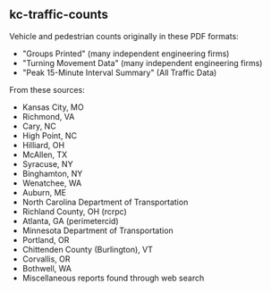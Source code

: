 kc-traffic-counts
-----------------

Vehicle and pedestrian counts originally in these PDF formats:

  * "Groups Printed" (many independent engineering firms)
  * "Turning Movement Data" (many independent engineering firms)
  * "Peak 15-Minute Interval Summary" (All Traffic Data)

From these sources:

  * Kansas City, MO
  * Richmond, VA
  * Cary, NC
  * High Point, NC
  * Hilliard, OH
  * McAllen, TX
  * Syracuse, NY
  * Binghamton, NY
  * Wenatchee, WA
  * Auburn, ME
  * North Carolina Department of Transportation
  * Richland County, OH (rcrpc)
  * Atlanta, GA (perimetercid)
  * Minnesota Department of Transportation
  * Portland, OR
  * Chittenden County (Burlington), VT
  * Corvallis, OR
  * Bothwell, WA
  * Miscellaneous reports found through web search
